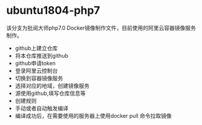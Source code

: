 # ubuntu1804-php7

该分支为批阅大师php7.0 Docker镜像制作文件，目前使用的阿里云容器镜像服务制作。

- github上建立仓库
- 将本仓库推送到github
- github申请token
- 登录阿里云控制台
- 切换到容器镜像服务
- 选择对应的地域，创建镜像服务
- 源使用github,填写仓库信息等
- 创建规则
- 手动或者自动触发编译
- 编译成功后，在需要使用的服务器上使用docker pull 命令拉取镜像